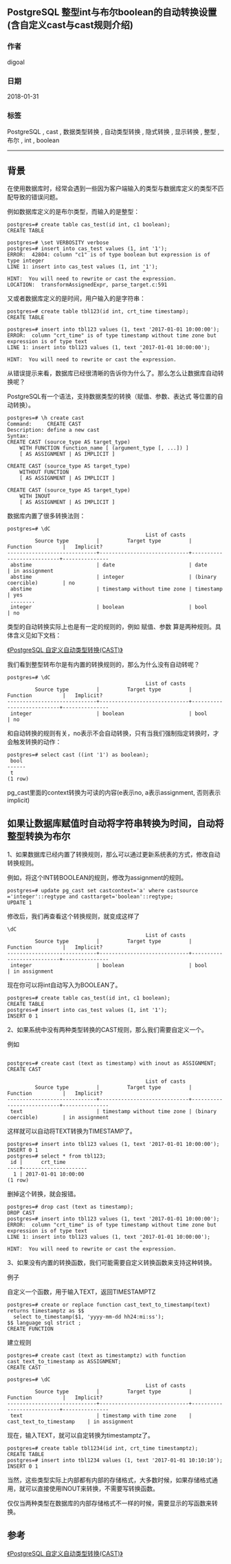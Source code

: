 ## PostgreSQL 整型int与布尔boolean的自动转换设置(含自定义cast与cast规则介绍)        
                                                           
### 作者                                                           
digoal                                                           
                                                           
### 日期                                                           
2018-01-31                                                         
                                                           
### 标签                                                           
PostgreSQL , cast , 数据类型转换 , 自动类型转换 , 隐式转换 , 显示转换 , 整型 , 布尔 , int , boolean     
                                                           
----                                                           
                                                           
## 背景        
在使用数据库时，经常会遇到一些因为客户端输入的类型与数据库定义的类型不匹配导致的错误问题。  
  
例如数据库定义的是布尔类型，而输入的是整型：  
  
```  
postgres=# create table cas_test(id int, c1 boolean);  
CREATE TABLE  
  
postgres=# \set VERBOSITY verbose  
postgres=# insert into cas_test values (1, int '1');  
ERROR:  42804: column "c1" is of type boolean but expression is of type integer  
LINE 1: insert into cas_test values (1, int '1');  
                                            ^  
HINT:  You will need to rewrite or cast the expression.  
LOCATION:  transformAssignedExpr, parse_target.c:591  
```  
  
又或者数据库定义的是时间，用户输入的是字符串：  
  
```  
postgres=# create table tbl123(id int, crt_time timestamp);  
CREATE TABLE  
  
postgres=# insert into tbl123 values (1, text '2017-01-01 10:00:00');  
ERROR:  column "crt_time" is of type timestamp without time zone but expression is of type text  
LINE 1: insert into tbl123 values (1, text '2017-01-01 10:00:00');  
                                           ^  
HINT:  You will need to rewrite or cast the expression.  
```  
  
从错误提示来看，数据库已经很清晰的告诉你为什么了。那么怎么让数据库自动转换呢？  
  
PostgreSQL有一个语法，支持数据类型的转换（赋值、参数、表达式 等位置的自动转换）。  
  
```  
postgres=# \h create cast  
Command:     CREATE CAST  
Description: define a new cast  
Syntax:  
CREATE CAST (source_type AS target_type)  
    WITH FUNCTION function_name [ (argument_type [, ...]) ]  
    [ AS ASSIGNMENT | AS IMPLICIT ]  
  
CREATE CAST (source_type AS target_type)  
    WITHOUT FUNCTION  
    [ AS ASSIGNMENT | AS IMPLICIT ]  
  
CREATE CAST (source_type AS target_type)  
    WITH INOUT  
    [ AS ASSIGNMENT | AS IMPLICIT ]  
```  
  
数据库内置了很多转换法则：  
  
```  
postgres=# \dC  
                                             List of casts  
         Source type         |         Target type         |         Function          |   Implicit?     
-----------------------------+-----------------------------+---------------------------+---------------  
 abstime                     | date                        | date                      | in assignment  
 abstime                     | integer                     | (binary coercible)        | no  
 abstime                     | timestamp without time zone | timestamp                 | yes  
 ........  
 integer                     | boolean                     | bool                      | no  
```  
  
类型的自动转换实际上也是有一定的规则的，例如 赋值、参数 算是两种规则。具体含义见如下文档：  
  
[《PostgreSQL 自定义自动类型转换(CAST)》](../201710/20171013_03.md)    
  
我们看到整型转布尔是有内置的转换规则的，那么为什么没有自动转呢？  
  
```  
postgres=# \dC  
                                             List of casts  
         Source type         |         Target type         |         Function          |   Implicit?     
-----------------------------+-----------------------------+---------------------------+---------------  
 integer                     | boolean                     | bool                      | no  
```  
  
和自动转换的规则有关，no表示不会自动转换，只有当我们强制指定转换时，才会触发转换的动作：  
  
```  
postgres=# select cast ((int '1') as boolean);  
 bool   
------  
 t  
(1 row)  
```  
  
pg_cast里面的context转换为可读的内容(e表示no, a表示assignment, 否则表示implicit)  
  
## 如果让数据库赋值时自动将字符串转换为时间，自动将整型转换为布尔  
1、如果数据库已经内置了转换规则，那么可以通过更新系统表的方式，修改自动转换规则。  
  
例如，将这个INT转BOOLEAN的规则，修改为assignment的规则。  
  
```  
postgres=# update pg_cast set castcontext='a' where castsource ='integer'::regtype and casttarget='boolean'::regtype;  
UPDATE 1  
```  
  
修改后，我们再查看这个转换规则，就变成这样了  
  
```  
\dC  
                                             List of casts  
         Source type         |         Target type         |         Function          |   Implicit?     
-----------------------------+-----------------------------+---------------------------+---------------  
 integer                     | boolean                     | bool                      | in assignment  
```  
  
现在你可以将int自动写入为BOOLEAN了。  
  
```  
postgres=# create table cas_test(id int, c1 boolean);  
CREATE TABLE  
postgres=# insert into cas_test values (1, int '1');  
INSERT 0 1  
```  
  
2、如果系统中没有两种类型转换的CAST规则，那么我们需要自定义一个。  
  
例如  
  
```  
  
postgres=# create cast (text as timestamp) with inout as ASSIGNMENT;  
CREATE CAST  
  
                                             List of casts  
         Source type         |         Target type         |         Function          |   Implicit?     
-----------------------------+-----------------------------+---------------------------+---------------  
 text                        | timestamp without time zone | (binary coercible)        | in assignment  
```  
  
这样就可以自动将TEXT转换为TIMESTAMP了。  
  
```  
postgres=# insert into tbl123 values (1, text '2017-01-01 10:00:00');  
INSERT 0 1  
postgres=# select * from tbl123;  
 id |      crt_time         
----+---------------------  
  1 | 2017-01-01 10:00:00  
(1 row)  
```  
  
删掉这个转换，就会报错。  
  
```  
postgres=# drop cast (text as timestamp);  
DROP CAST  
postgres=# insert into tbl123 values (1, text '2017-01-01 10:00:00');  
ERROR:  column "crt_time" is of type timestamp without time zone but expression is of type text  
LINE 1: insert into tbl123 values (1, text '2017-01-01 10:00:00');  
                                           ^  
HINT:  You will need to rewrite or cast the expression.  
```  
  
3、如果没有内置的转换函数，我们可能需要自定义转换函数来支持这种转换。  
  
例子  
  
自定义一个函数，用于输入TEXT，返回TIMESTAMPTZ  
  
```  
postgres=# create or replace function cast_text_to_timestamp(text) returns timestamptz as $$  
  select to_timestamp($1, 'yyyy-mm-dd hh24:mi:ss');  
$$ language sql strict ;  
CREATE FUNCTION  
```  
  
建立规则  
  
```  
postgres=# create cast (text as timestamptz) with function cast_text_to_timestamp as ASSIGNMENT;  
CREATE CAST  
  
postgres=# \dC  
                                             List of casts  
         Source type         |         Target type         |         Function          |   Implicit?     
-----------------------------+-----------------------------+---------------------------+---------------  
 text                        | timestamp with time zone    | cast_text_to_timestamp    | in assignment  
```  
  
  
现在，输入TEXT，就可以自定转换为timestamptz了。  
  
```  
postgres=# create table tbl1234(id int, crt_time timestamptz);  
CREATE TABLE  
postgres=# insert into tbl1234 values (1, text '2017-01-01 10:10:10');  
INSERT 0 1  
```  
  
当然，这些类型实际上内部都有内部的存储格式，大多数时候，如果存储格式通用，就可以直接使用INOUT来转换，不需要写转换函数。  
  
仅仅当两种类型在数据库的内部存储格式不一样的时候，需要显示的写函数来转换。  
  
## 参考  
[《PostgreSQL 自定义自动类型转换(CAST)》](../201710/20171013_03.md)    
  
